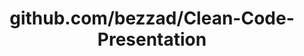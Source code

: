 ---
layout: post
title: github.com/bezzad/Clean-Code-Presentation
categories: link
tags: [انگلیسی, گیت‌هاب, برنامه‌نویسی]
---